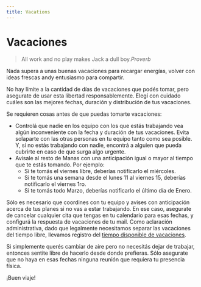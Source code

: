 ```yaml
---
title: Vacations
---
```

# Vacaciones

> All work and no play makes Jack a dull boy.<cite>Proverb</cite>

Nada supera a unas buenas vacaciones para recargar energías, volver con ideas frescas andy entusiasmo para compartir.

No hay límite a la cantidad de días de vacaciones que podés tomar, pero asegurate de usar esta libertad responsablemente. Elegí con cuidado cuáles son las mejores fechas, duración y distribución de tus vacaciones.

Se requieren cosas antes de que puedas tomarte vacaciones:

* Controlá que nadie en los equipo con los que estás trabajando vea algún inconveniente con la fecha y duración de tus vacaciones. Evita solaparte con las otras personas en tu equipo tanto como sea posible. Y, si no estás trabajando con nadie, encontrá a alguien que pueda cubrirte en caso de que surga algo urgente.
* Avisale al resto de Manas con una anticipación igual o mayor al tiempo que te estás tomando. Por ejemplo:
    * Si te tomás el viernes libre, deberías notificarlo el miércoles.
    * Si te tomás una semana desde el lunes 11 al viernes 15, deberías notificarlo el viernes 1ro.
    * Si te tomás todo Marzo, deberías notificarlo el último día de Enero.

Sólo es necesario que coordines con tu equipo y avises con anticipación acerca de tus planes si no vas a estar trabajando. En ese caso, asegurate de cancelar cualquier cita que tengas en tu calendario para esas fechas, y configurá la respuesta de vacaciones de tu mail. Como aclaración administrativa, dado que legalmente necesitamos separar las vacaciones del tiempo libre, llevamos registro del [tiempo disponible de vacaciones](https://airtable.com/shrYKJpCajXFGRAbE/tblMeDnFP0hFqlder).

Si simplemente querés cambiar de aire pero no necesitás dejar de trabajar, entonces sentite libre de hacerlo desde donde prefieras. Sólo asegurate que no haya en esas fechas ninguna reunión que requiera tu presencia física.

¡Buen viaje!
